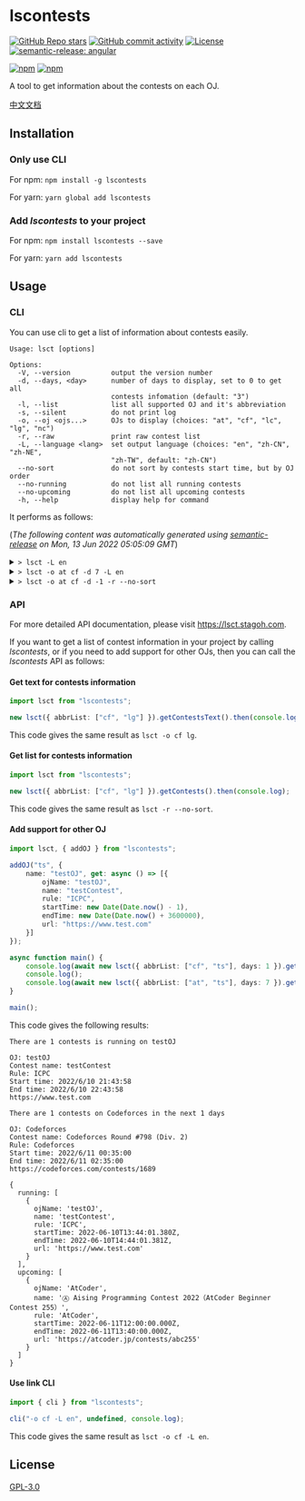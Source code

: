 # lscontests

[![GitHub Repo stars](https://img.shields.io/github/stars/StableAgOH/lscontests?style=social)](https://github.com/StableAgOH/lscontests)
[![GitHub commit activity](https://img.shields.io/github/commit-activity/m/StableAgOH/lscontests?logo=github)](https://github.com/StableAgOH/lscontests)
[![License](https://img.shields.io/github/license/StableAgOH/lscontests)](https://github.com/StableAgOH/lscontests)
[![semantic-release: angular](https://img.shields.io/badge/semantic--release-angular-e10079?logo=semantic-release)](https://github.com/semantic-release/semantic-release)

[![npm](https://img.shields.io/npm/v/lscontests?logo=npm)](https://www.npmjs.com/package/lscontests)
[![npm](https://img.shields.io/npm/dw/lscontests?logo=npm)](https://www.npmjs.com/package/lscontests)

A tool to get information about the contests on each OJ.

[中文文档](https://github.com/StableAgOH/lscontests/blob/main/README-zh-CN.md)

## Installation

### Only use CLI

For npm: `npm install -g lscontests`

For yarn: `yarn global add lscontests`

### Add *lscontests* to your project

For npm: `npm install lscontests --save`

For yarn: `yarn add lscontests`

## Usage

### CLI

You can use cli to get a list of information about contests easily.

<!-- block_help begin -->
```text
Usage: lsct [options]

Options:
  -V, --version          output the version number
  -d, --days, <day>      number of days to display, set to 0 to get all
                         contests infomation (default: "3")
  -l, --list             list all supported OJ and it's abbreviation
  -s, --silent           do not print log
  -o, --oj <ojs...>      OJs to display (choices: "at", "cf", "lc", "lg", "nc")
  -r, --raw              print raw contest list
  -L, --language <lang>  set output language (choices: "en", "zh-CN", "zh-NE",
                         "zh-TW", default: "zh-CN")
  --no-sort              do not sort by contests start time, but by OJ order
  --no-running           do not list all running contests
  --no-upcoming          do not list all upcoming contests
  -h, --help             display help for command
```
<!-- block_help end -->

It performs as follows:

<!-- block_cli begin -->
(*The following content was automatically generated using [semantic-release](https://github.com/semantic-release/semantic-release) on Mon, 13 Jun 2022 05:05:09 GMT*)

<details>
<summary> <code>> lsct -L en</code> </summary>

```text
There are 1 contests is running on NowCoder

OJ: NowCoder
Contest name: 牛客竞赛计算几何专题班扫描线
Rule: ICPC
Start time: 6/6/2022, 07:00:00
End time: 6/30/2022, 08:00:00
https://ac.nowcoder.com/acm/contest/36088

There are 1 contests on Codeforces in the next 3 days

OJ: Codeforces
Contest name: Codeforces Round #799 (Div. 4)
Rule: ICPC
Start time: 6/14/2022, 14:35:00
End time: 6/14/2022, 16:50:00
https://codeforces.com/contests/1692
```

</details>

<details>
<summary> <code>> lsct -o at cf -d 7 -L en</code> </summary>

```text
There are no running contests on AtCoder,Codeforces

There are 6 contests on Codeforces,AtCoder in the next 7 days

OJ: Codeforces
Contest name: Codeforces Round #799 (Div. 4)
Rule: ICPC
Start time: 6/14/2022, 14:35:00
End time: 6/14/2022, 16:50:00
https://codeforces.com/contests/1692

OJ: Codeforces
Contest name: Codeforces Round #800 (Div. 1)
Rule: Codeforces
Start time: 6/16/2022, 14:35:00
End time: 6/16/2022, 16:35:00
https://codeforces.com/contests/1693

OJ: Codeforces
Contest name: Codeforces Round #800 (Div. 2)
Rule: Codeforces
Start time: 6/16/2022, 14:35:00
End time: 6/16/2022, 16:35:00
https://codeforces.com/contests/1694

OJ: AtCoder
Contest name: Ⓐ Tokio Marine & Nichido Fire Insurance Programming Contest 2022（AtCoder Beginner Contest 256)
Rule: AtCoder
Start time: 6/18/2022, 12:00:00
End time: 6/18/2022, 13:40:00
https://atcoder.jp/contests/abc256

OJ: Codeforces
Contest name: Codeforces Round #TBA (Div. 2)
Rule: Codeforces
Start time: 6/18/2022, 14:35:00
End time: 6/18/2022, 16:35:00
https://codeforces.com/contests/1695

OJ: AtCoder
Contest name: Ⓐ AtCoder Regular Contest 142
Rule: AtCoder
Start time: 6/19/2022, 12:00:00
End time: 6/19/2022, 14:00:00
https://atcoder.jp/contests/arc142
```

</details>

<details>
<summary> <code>> lsct -o at cf -d -1 -r --no-sort</code> </summary>

```json
{
  "running": [],
  "upcoming": [
    {
      "ojName": "AtCoder",
      "name": "Ⓐ Tokio Marine & Nichido Fire Insurance Programming Contest 2022（AtCoder Beginner Contest 256)",
      "rule": "AtCoder",
      "startTime": "2022-06-18T12:00:00.000Z",
      "endTime": "2022-06-18T13:40:00.000Z",
      "url": "https://atcoder.jp/contests/abc256"
    },
    {
      "ojName": "AtCoder",
      "name": "Ⓐ AtCoder Regular Contest 142",
      "rule": "AtCoder",
      "startTime": "2022-06-19T12:00:00.000Z",
      "endTime": "2022-06-19T14:00:00.000Z",
      "url": "https://atcoder.jp/contests/arc142"
    },
    {
      "ojName": "AtCoder",
      "name": "Ⓐ NS Solutions Corporation Programming Contest 2022（AtCoder Beginner Contest 257）",
      "rule": "AtCoder",
      "startTime": "2022-06-25T12:00:00.000Z",
      "endTime": "2022-06-25T13:40:00.000Z",
      "url": "https://atcoder.jp/contests/abc257"
    },
    {
      "ojName": "AtCoder",
      "name": "Ⓐ AtCoder Regular Contest 143",
      "rule": "AtCoder",
      "startTime": "2022-06-26T12:00:00.000Z",
      "endTime": "2022-06-26T14:00:00.000Z",
      "url": "https://atcoder.jp/contests/arc143"
    },
    {
      "ojName": "AtCoder",
      "name": "Ⓐ AtCoder Beginner Contest 258",
      "rule": "AtCoder",
      "startTime": "2022-07-02T12:00:00.000Z",
      "endTime": "2022-07-02T13:40:00.000Z",
      "url": "https://atcoder.jp/contests/abc258"
    },
    {
      "ojName": "AtCoder",
      "name": "Ⓗ AtCoder Heuristic Contest 012",
      "rule": "AtCoder",
      "startTime": "2022-07-03T06:00:00.000Z",
      "endTime": "2022-07-03T10:00:00.000Z",
      "url": "https://atcoder.jp/contests/ahc012"
    },
    {
      "ojName": "Codeforces",
      "name": "Codeforces Round #799 (Div. 4)",
      "rule": "ICPC",
      "startTime": "2022-06-14T14:35:00.000Z",
      "endTime": "2022-06-14T16:50:00.000Z",
      "url": "https://codeforces.com/contests/1692"
    },
    {
      "ojName": "Codeforces",
      "name": "Codeforces Round #800 (Div. 1)",
      "rule": "Codeforces",
      "startTime": "2022-06-16T14:35:00.000Z",
      "endTime": "2022-06-16T16:35:00.000Z",
      "url": "https://codeforces.com/contests/1693"
    },
    {
      "ojName": "Codeforces",
      "name": "Codeforces Round #800 (Div. 2)",
      "rule": "Codeforces",
      "startTime": "2022-06-16T14:35:00.000Z",
      "endTime": "2022-06-16T16:35:00.000Z",
      "url": "https://codeforces.com/contests/1694"
    },
    {
      "ojName": "Codeforces",
      "name": "Codeforces Round #TBA (Div. 2)",
      "rule": "Codeforces",
      "startTime": "2022-06-18T14:35:00.000Z",
      "endTime": "2022-06-18T16:35:00.000Z",
      "url": "https://codeforces.com/contests/1695"
    },
    {
      "ojName": "Codeforces",
      "name": "Codeforces Global Round 21",
      "rule": "Codeforces",
      "startTime": "2022-06-25T14:35:00.000Z",
      "endTime": "2022-06-25T16:35:00.000Z",
      "url": "https://codeforces.com/contests/1696"
    }
  ]
}
```

</details>
<!-- block_cli end -->

### API

For more detailed API documentation, please visit <https://lsct.stagoh.com>.

If you want to get a list of contest information in your project by calling *lscontests*, or if you need to add support for other OJs, then you can call the *lscontests* API as follows:

#### Get text for contests information

```typescript
import lsct from "lscontests";

new lsct({ abbrList: ["cf", "lg"] }).getContestsText().then(console.log);
```

This code gives the same result as `lsct -o cf lg`.

#### Get list for contests information

```typescript
import lsct from "lscontests";

new lsct({ abbrList: ["cf", "lg"] }).getContests().then(console.log);
```

This code gives the same result as `lsct -r --no-sort`.

#### Add support for other OJ

```typescript
import lsct, { addOJ } from "lscontests";

addOJ("ts", {
    name: "testOJ", get: async () => [{
        ojName: "testOJ",
        name: "testContest",
        rule: "ICPC",
        startTime: new Date(Date.now() - 1),
        endTime: new Date(Date.now() + 3600000),
        url: "https://www.test.com"
    }]
});

async function main() {
    console.log(await new lsct({ abbrList: ["cf", "ts"], days: 1 }).getContestsText("en"));
    console.log();
    console.log(await new lsct({ abbrList: ["at", "ts"], days: 7 }).getContests());
}

main();
```

This code gives the following results:

```text
There are 1 contests is running on testOJ

OJ: testOJ
Contest name: testContest
Rule: ICPC
Start time: 2022/6/10 21:43:58
End time: 2022/6/10 22:43:58
https://www.test.com

There are 1 contests on Codeforces in the next 1 days

OJ: Codeforces
Contest name: Codeforces Round #798 (Div. 2)
Rule: Codeforces
Start time: 2022/6/11 00:35:00
End time: 2022/6/11 02:35:00
https://codeforces.com/contests/1689

{
  running: [
    {
      ojName: 'testOJ',
      name: 'testContest',
      rule: 'ICPC',
      startTime: 2022-06-10T13:44:01.380Z,
      endTime: 2022-06-10T14:44:01.381Z,
      url: 'https://www.test.com'
    }
  ],
  upcoming: [
    {
      ojName: 'AtCoder',
      name: 'Ⓐ Aising Programming Contest 2022（AtCoder Beginner Contest 255）',
      rule: 'AtCoder',
      startTime: 2022-06-11T12:00:00.000Z,
      endTime: 2022-06-11T13:40:00.000Z,
      url: 'https://atcoder.jp/contests/abc255'
    }
  ]
}
```

#### Use link CLI

```typescript
import { cli } from "lscontests";

cli("-o cf -L en", undefined, console.log);
```

This code gives the same result as `lsct -o cf -L en`.

## License

[GPL-3.0](https://www.gnu.org/licenses/gpl-3.0.html)
